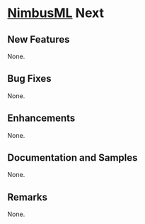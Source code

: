 # [NimbusML](https://docs.microsoft.com/en-us/nimbusml/overview) Next

## **New Features**

None.

## **Bug Fixes**

None.

## **Enhancements**

None.

## **Documentation and Samples**

None. 

## **Remarks**

None.
